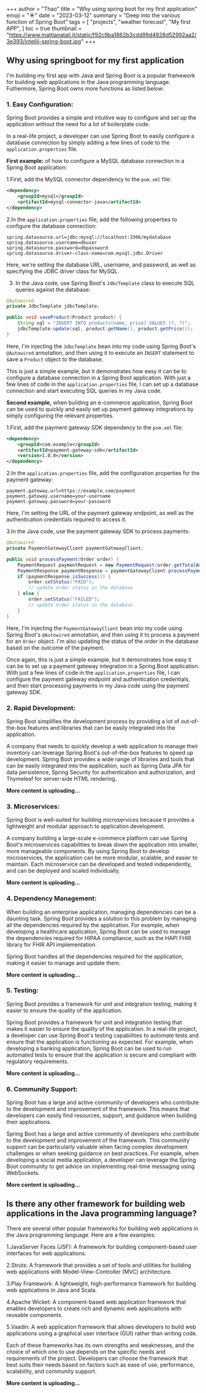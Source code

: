 +++
author = "Thao"
title = "Why using spring boot for my first application"
emoji = ":sunny:"
date = "2023-03-12"
summary = "Deep into the various function of Spring Boot"
tags = [
    "projects",
    "weather forecast",
    "My first APP",
]
toc = true
thumbnail = "https://www.mattianatali.it/static/f92c9ba1862b3cdd99d4928d52992aa2/3e393/intellij-spring-boot.jpg"
+++


## Why using springboot for my first application

I'm building my first app with Java and Spring Boot is a popular framework for building web applications in the Java programming language. Futhermore, Spring Boot owns more functions as listed below: 

### 1. Easy Configuration:

Spring Boot provides a simple and intuitive way to configure and set up the application without the need for a lot of boilerplate code.

In a real-life project, a developer can use Spring Boot to easily configure a database connection by simply adding a few lines of code to the `application.properties` file. 

**First example:** of how to configure a MySQL database connection in a Spring Boot application:

1.First, add the MySQL connector dependency to the `pom.xml` file:

```xml
<dependency>
    <groupId>mysql</groupId>
    <artifactId>mysql-connector-java</artifactId>
</dependency>
```

2.In the `application.properties` file, add the following properties to configure the database connection:

```properties
spring.datasource.url=jdbc:mysql://localhost:3306/mydatabase
spring.datasource.username=dbuser
spring.datasource.password=dbpassword
spring.datasource.driver-class-name=com.mysql.jdbc.Driver
```
Here, we're setting the database URL, username, and password, as well as specifying the JDBC driver class for MySQL.

3. In the Java code, use Spring Boot's `JdbcTemplate` class to execute SQL queries against the database:

```java
@Autowired
private JdbcTemplate jdbcTemplate;

public void saveProduct(Product product) {
    String sql = "INSERT INTO products(name, price) VALUES (?, ?)";
    jdbcTemplate.update(sql, product.getName(), product.getPrice());
}
```

Here, I'm injecting the `JdbcTemplate` bean into my code using Spring Boot's `@Autowired` annotation, and then using it to execute an `INSERT` statement to save a `Product` object to the database.

This is just a simple example, but it demonstrates how easy it can be to configure a database connection in a Spring Boot application. With just a few lines of code in the `application.properties` file, I can set up a database connection and start executing SQL queries in my Java code.

**Second example,** when building an e-commerce application, Spring Boot can be used to quickly and easily set up payment gateway integrations by simply configuring the relevant properties.

1.First, add the payment gateway SDK dependency to the `pom.xml` file:

```xml
<dependency>
    <groupId>com.example</groupId>
    <artifactId>payment-gateway-sdk</artifactId>
    <version>1.0.0</version>
</dependency>
```

2.In the `application.properties` file, add the configuration properties for the payment gateway:

```properties
payment.gateway.url=https://example.com/payment
payment.gateway.username=your-username
payment.gateway.password=your-password
```

Here, I'm setting the URL of the payment gateway endpoint, as well as the authentication credentials required to access it.

3.In the Java code, use the payment gateway SDK to process payments:

```java
@Autowired
private PaymentGatewayClient paymentGatewayClient;

public void processPayment(Order order) {
    PaymentRequest paymentRequest = new PaymentRequest(order.getTotalAmount(), order.getCurrency());
    PaymentResponse paymentResponse = paymentGatewayClient.processPayment(paymentRequest);
    if (paymentResponse.isSuccess()) {
        order.setStatus("PAID");
        // update order status in the database
    } else {
        order.setStatus("FAILED");
        // update order status in the database
    }
}
```

Here, I'm injecting the `PaymentGatewayClient` bean into my code using Spring Boot's `@Autowired` annotation, and then using it to process a payment for an `Order` object. I'm also updating the status of the order in the database based on the outcome of the payment.

Once again, this is just a simple example, but it demonstrates how easy it can be to set up a payment gateway integration in a Spring Boot application. With just a few lines of code in the `application.properties` file, I can configure the payment gateway endpoint and authentication credentials, and then start processing payments in my Java code using the payment gateway SDK.

### 2. Rapid Development:
Spring Boot simplifies the development process by providing a lot of out-of-the-box features and libraries that can be easily integrated into the application.

A company that needs to quickly develop a web application to manage their inventory can leverage Spring Boot's out-of-the-box features to speed up development. Spring Boot provides a wide range of libraries and tools that can be easily integrated into the application, such as Spring Data JPA for data persistence, Spring Security for authentication and authorization, and Thymeleaf for server-side HTML rendering.

**More content is uploading...**

### 3. Microservices:

Spring Boot is well-suited for building microservices because it provides a lightweight and modular approach to application development.

A company building a large-scale e-commerce platform can use Spring Boot's microservices capabilities to break down the application into smaller, more manageable components. By using Spring Boot to develop microservices, the application can be more modular, scalable, and easier to maintain. Each microservice can be developed and tested independently, and can be deployed and scaled individually.

**More content is uploading...**

### 4. Dependency Management:
When building an enterprise application, managing dependencies can be a daunting task. Spring Boot provides a solution to this problem by managing all the dependencies required by the application. For example, when developing a healthcare application, Spring Boot can be used to manage the dependencies required for HIPAA compliance, such as the HAPI FHIR library for FHIR API implementation.

Spring Boot handles all the dependencies required for the application, making it easier to manage and update them.

**More content is uploading...**

### 5. Testing:

 Spring Boot provides a framework for unit and integration testing, making it easier to ensure the quality of the application.

Spring Boot provides a framework for unit and integration testing that makes it easier to ensure the quality of the application. In a real-life project, a developer can use Spring Boot's testing capabilities to automate tests and ensure that the application is functioning as expected. For example, when developing a banking application, Spring Boot can be used to run automated tests to ensure that the application is secure and compliant with regulatory requirements.

**More content is uploading...**

### 6. Community Support:

Spring Boot has a large and active community of developers who contribute to the development and improvement of the framework. This means that developers can easily find resources, support, and guidance when building their applications.

Spring Boot has a large and active community of developers who contribute to the development and improvement of the framework. This community support can be particularly valuable when facing complex development challenges or when seeking guidance on best practices. For example, when developing a social media application, a developer can leverage the Spring Boot community to get advice on implementing real-time messaging using WebSockets.

**More content is uploading...**

## Is there any other framework for building web applications in the Java programming language?

There are several other popular frameworks for building web applications in the Java programming language. Here are a few examples:

1.JavaServer Faces (JSF): A framework for building component-based user interfaces for web applications.

2.Struts: A framework that provides a set of tools and utilities for building web applications with Model-View-Controller (MVC) architecture.

3.Play Framework: A lightweight, high-performance framework for building web applications in Java and Scala.

4.Apache Wicket: A component-based web application framework that enables developers to create rich and dynamic web applications with reusable components.

5.Vaadin: A web application framework that allows developers to build web applications using a graphical user interface (GUI) rather than writing code.

Each of these frameworks has its own strengths and weaknesses, and the choice of which one to use depends on the specific needs and requirements of the project. Developers can choose the framework that best suits their needs based on factors such as ease of use, performance, scalability, and community support.

**More content is uploading...**